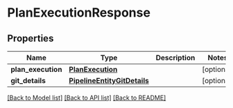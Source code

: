 # PlanExecutionResponse

## Properties
Name | Type | Description | Notes
------------ | ------------- | ------------- | -------------
**plan_execution** | [**PlanExecution**](PlanExecution.md) |  | [optional] 
**git_details** | [**PipelineEntityGitDetails**](PipelineEntityGitDetails.md) |  | [optional] 

[[Back to Model list]](../README.md#documentation-for-models) [[Back to API list]](../README.md#documentation-for-api-endpoints) [[Back to README]](../README.md)


